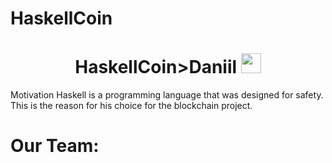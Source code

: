 # HaskellCoin

<h1 align="center">HaskellCoin>Daniil</a> 
<img src="https://github.com/blackcater/blackcater/raw/main/images/Hi.gif" height="32"/></h1>

 Motivation
Haskell is a programming language that was designed for safety. This is the reason for his choice for the blockchain project.

# Our Team:
